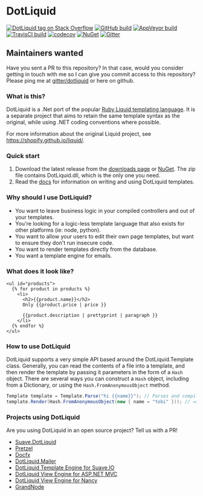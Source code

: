 ﻿# DotLiquid

[![DotLiquid tag on Stack Overflow](https://img.shields.io/badge/stackoverflow-dotliquid-orange.svg)](https://stackoverflow.com/questions/tagged/dotliquid)
[![GitHub build](https://github.com/robin-parker/dotliquid/workflows/dotnet-core/badge.svg)](https://github.com/robin-parker/dotliquid/actions?query=workflow%3Adotnet-core)
[![AppVeyor build](https://ci.appveyor.com/api/projects/status/github/dotliquid/dotliquid?branch=master&svg=true)](https://ci.appveyor.com/project/tgjones/dotliquid)
[![TravisCI build](https://travis-ci.org/dotliquid/dotliquid.svg?branch=master)](https://travis-ci.org/dotliquid/dotliquid)
[![codecov](https://codecov.io/gh/dotliquid/dotliquid/branch/master/graph/badge.svg)](https://codecov.io/gh/dotliquid/dotliquid)
[![NuGet](https://img.shields.io/nuget/v/dotliquid.svg)](https://www.nuget.org/packages/dotliquid)
[![Gitter](https://badges.gitter.im/Join%20Chat.svg)](https://gitter.im/dotliquid/dotliquid?utm_source=badge&utm_medium=badge&utm_campaign=pr-badge&utm_content=badge)

## Maintainers wanted

Have you sent a PR to this repository? In that case, would you consider getting
in touch with me so I can give you commit access to this repository? Please ping
me at [gitter/dotliquid](https://gitter.im/dotliquid/dotliquid) or here on
github.

### What is this?

DotLiquid is a .Net port of the popular [Ruby Liquid templating
language](https://shopify.github.io/liquid/). It is a separate project that aims to
retain the same template syntax as the original, while using .NET coding
conventions where possible.

For more information about the original Liquid project, see
<https://shopify.github.io/liquid/>.

### Quick start

1. Download the latest release from the [downloads
   page](https://github.com/dotliquid/dotliquid/downloads) or [NuGet](https://www.nuget.org/packages/dotliquid).  The zip file
   contains DotLiquid.dll, which is the only one you need.
2. Read the [docs](//github.com/dotliquid/dotliquid/wiki) for information
   on writing and using DotLiquid templates.

### Why should I use DotLiquid?

* You want to leave business logic in your compiled controllers and out of your templates.
* You're looking for a logic-less template language that also exists for other platforms (ie: node, python).
* You want to allow your users to edit their own page templates, but want to
  ensure they don't run insecure code.
* You want to render templates directly from the database.
* You want a template engine for emails.

### What does it look like?

``` liquid
<ul id="products">
  {% for product in products %}
    <li>
      <h2>{{product.name}}</h2>
      Only {{product.price | price }}

      {{product.description | prettyprint | paragraph }}
    </li>
  {% endfor %}
</ul>
```

### How to use DotLiquid

DotLiquid supports a very simple API based around the DotLiquid.Template class.
Generally, you can read the contents of a file into a template, and then render
the template by passing it parameters in the form of a `Hash` object. There are
several ways you can construct a `Hash` object, including from a Dictionary, or
using the `Hash.FromAnonymousObject` method.

```c#
Template template = Template.Parse("hi {{name}}"); // Parses and compiles the template
template.Render(Hash.FromAnonymousObject(new { name = "tobi" })); // => "hi tobi"
```

### Projects using DotLiquid

Are you using DotLiquid in an open source project? Tell us with a PR!

 - [Suave.DotLiquid](https://github.com/SuaveIO/suave#introduction)
 - [Pretzel](https://github.com/Code52/Pretzel)
 - [Docfx](https://github.com/dotnet/docfx)
 - [DotLiquid.Mailer](https://github.com/miseeger/DotLiquid.Mailer)
 - [DotLiquid Template Engine for Suave.IO](https://www.nuget.org/packages/Suave.DotLiquid/)
 - [DotLiquid View Engine for ASP.NET MVC](https://www.nuget.org/packages/DotLiquid.ViewEngine)
 - [DotLiquid View Engine for Nancy](https://www.nuget.org/packages/Nancy.Viewengines.DotLiquid)
 - [GrandNode](https://github.com/grandnode/grandnode)
